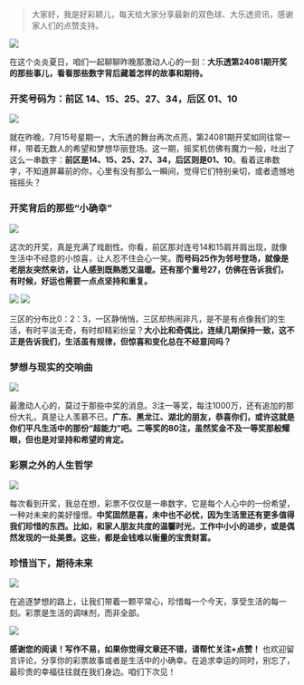 
> 大家好，我是好彩颖儿，每天给大家分享最新的双色球、大乐透资讯，感谢家人们的点赞支持。

![](https://cdn.jsdelivr.net/gh/wangwenjie1314/PicCDN/2024-7-16/1721091574197-image.png)

在这个炎炎夏日，咱们一起聊聊昨晚那激动人心的一刻：**大乐透第24081期开奖的那些事儿，看看那些数字背后藏着怎样的故事和期待。**

### 开奖号码为：前区 14、15、25、27、34，后区 01、10


![](https://cdn.jsdelivr.net/gh/wangwenjie1314/PicCDN/2024-7-16/1721091802509-image.png)





就在昨晚，7月15号星期一，大乐透的舞台再次点亮，第24081期开奖如同往常一样，带着无数人的希望和梦想华丽登场。这一期，摇奖机仿佛有魔力一般，吐出了这么一串数字：**前区是14、15、25、27、34，后区则是01、10**。看着这串数字，不知道屏幕前的你，心里有没有那么一瞬间，觉得它们特别亲切，或者遗憾地摇摇头？

### 开奖背后的那些“小确幸”

![](https://cdn.jsdelivr.net/gh/wangwenjie1314/PicCDN/2024-7-16/1721091592689-image.png)



这次的开奖，真是充满了戏剧性。你看，前区那对连号14和15肩并肩出现，就像生活中不经意的小惊喜，让人忍不住会心一笑。**而号码25作为邻号登场，就像是老朋友突然来访，让人感到既熟悉又温暖。还有那个重号27，仿佛在告诉我们，有时候，好运也需要一点点坚持和重复。**

![](https://cdn.jsdelivr.net/gh/wangwenjie1314/PicCDN/2024-7-16/1721091762430-image.png)
![](https://cdn.jsdelivr.net/gh/wangwenjie1314/PicCDN/2024-7-16/1721091775904-image.png)


三区的分布比0：2：3，一区静悄悄，三区却热闹非凡，是不是有点像我们的生活，有时平淡无奇，有时却精彩纷呈？**大小比和奇偶比，连续几期保持一致，这不正是告诉我们，生活虽有规律，但惊喜和变化总在不经意间吗？**

### 梦想与现实的交响曲


![](https://cdn.jsdelivr.net/gh/wangwenjie1314/PicCDN/2024-7-16/1721091643918-image.png)

最激动人心的，莫过于那些中奖的消息。3注一等奖，每注1000万，还有追加的那份大礼，真是让人羡慕不已。**广东、黑龙江、湖北的朋友，恭喜你们，或许这就是你们平凡生活中的那份“超能力”吧。二等奖的80注，虽然奖金不及一等奖那般耀眼，但也是对坚持和希望的肯定。**

### 彩票之外的人生哲学


![](https://cdn.jsdelivr.net/gh/wangwenjie1314/PicCDN/2024-7-16/1721091876379-image.png)





每次看到开奖，我总在想，彩票不仅仅是一串数字，它是每个人心中的一份希望，一种对未来的美好憧憬。**中奖固然是喜，未中也不必忧，因为生活里还有更多值得我们珍惜的东西。比如，和家人朋友共度的温馨时光，工作中小小的进步，或是偶然发现的一处美景。这些，都是金钱难以衡量的宝贵财富。**

### 珍惜当下，期待未来

![](https://cdn.jsdelivr.net/gh/wangwenjie1314/PicCDN/2024-7-16/1721091916585-image.png)

在追逐梦想的路上，让我们带着一颗平常心，珍惜每一个今天，享受生活的每一刻。彩票是生活的调味剂，而非全部。

![](https://cdn.jsdelivr.net/gh/wangwenjie1314/PicCDN/2024-7-16/1721092003614-image.png)

**感谢您的阅读！写作不易，如果你觉得文章还不错，请帮忙关注+点赞！** 也欢迎留言评论，分享你的彩票故事或者是生活中的小确幸。在追求幸运的同时，别忘了，最珍贵的幸福往往就在我们身边。咱们下次见！







